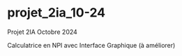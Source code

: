 # projet_2ia_10-24
Projet 2IA Octobre 2024

Calculatrice en NPI avec Interface Graphique (à améliorer)
